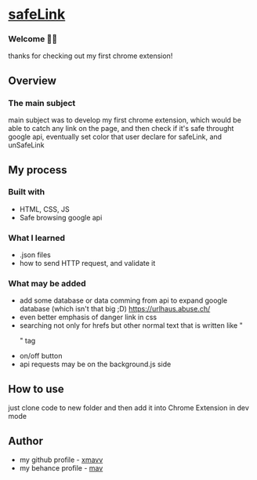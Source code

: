 # [safeLink]()

### Welcome 👨‍💻

thanks for checking out my first chrome extension!

## Overview

### The main subject

main subject was to develop my first chrome extension, which would be able to catch any link on the page, and then check if it's safe throught google api, eventually set color that user declare for safeLink, and unSafeLink

## My process

### Built with

- HTML, CSS, JS
- Safe browsing google api

### What I learned

- .json files
- how to send HTTP request, and validate it

### What may be added

- add some database or data comming from api to expand google database (which isn't that big ;D) https://urlhaus.abuse.ch/
- even better emphasis of danger link in css
- searching not only for hrefs but other normal text that is written like "<p>" tag
- on/off button
- api requests may be on the background.js side

## How to use

just clone code to new folder and then add it into Chrome Extension in dev mode

## Author

- my github profile - [xmavv](https://github.com/xmavv)
- my behance profile - [mav](https://www.behance.net/mavrgb)
